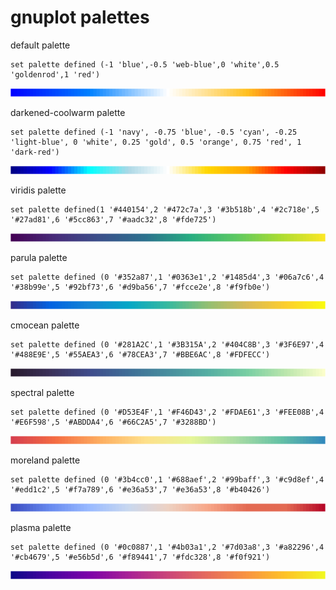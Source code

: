 
# gnuplot palettes


default palette
```
set palette defined (-1 'blue',-0.5 'web-blue',0 'white',0.5 'goldenrod',1 'red')
```
![default palette](./palettes/default.png)


darkened-coolwarm palette
```
set palette defined (-1 'navy', -0.75 'blue', -0.5 'cyan', -0.25 'light-blue', 0 'white', 0.25 'gold', 0.5 'orange', 0.75 'red', 1 'dark-red')
```
![dark palette](./palettes/dark.png)


viridis palette
```
set palette defined(1 '#440154',2 '#472c7a',3 '#3b518b',4 '#2c718e',5 '#27ad81',6 '#5cc863',7 '#aadc32',8 '#fde725')
```
![viridis palette](./palettes/viridis.png)


parula palette
```
set palette defined (0 '#352a87',1 '#0363e1',2 '#1485d4',3 '#06a7c6',4 '#38b99e',5 '#92bf73',6 '#d9ba56',7 '#fcce2e',8 '#f9fb0e')
```
![parula palette](./palettes/parula.png)


cmocean palette
```
set palette defined (0 '#281A2C',1 '#3B315A',2 '#404C8B',3 '#3F6E97',4 '#488E9E',5 '#55AEA3',6 '#78CEA3',7 '#BBE6AC',8 '#FDFECC')
```
![cmocean palette](./palettes/cmocean.png)


spectral palette
```
set palette defined (0 '#D53E4F',1 '#F46D43',2 '#FDAE61',3 '#FEE08B',4 '#E6F598',5 '#ABDDA4',6 '#66C2A5',7 '#3288BD')
```
![spectral palette](./palettes/spectral.png)


moreland palette
```
set palette defined (0 '#3b4cc0',1 '#688aef',2 '#99baff',3 '#c9d8ef',4 '#edd1c2',5 '#f7a789',6 '#e36a53',7 '#e36a53',8 '#b40426')
```
![moreland palette](./palettes/moreland.png)


plasma palette
```
set palette defined (0 '#0c0887',1 '#4b03a1',2 '#7d03a8',3 '#a82296',4 '#cb4679',5 '#e56b5d',6 '#f89441',7 '#fdc328',8 '#f0f921')
```
![plasma palette](./palettes/plasma.png)
